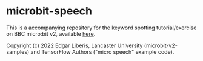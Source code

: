 # microbit-speech

This is a accompanying repository for the keyword spotting tutorial/exercise on BBC micro:bit v2, available [here](https://colab.research.google.com/drive/1APLlcrS0XgqMxi24I2jcQkcT3PSwB87_?usp=sharing).

Copyright (c) 2022 Edgar Liberis, Lancaster University (microbit-v2-samples) and TensorFlow Authors ("micro speech" example code).
